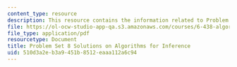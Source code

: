 ```yaml
---
content_type: resource
description: This resource contains the information related to Problem Set 8 Solutions.
file: https://ol-ocw-studio-app-qa.s3.amazonaws.com/courses/6-438-algorithms-for-inference-fall-2014/510d3a2eb3a9451b8512eaaa112a6c94_MIT6_438F14_ps8_sol.pdf
file_type: application/pdf
resourcetype: Document
title: Problem Set 8 Solutions on Algorithms for Inference
uid: 510d3a2e-b3a9-451b-8512-eaaa112a6c94
---
```

